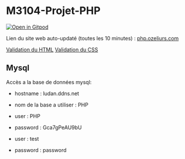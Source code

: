 # M3104-Projet-PHP

[![Open in Gitpod](https://gitpod.io/button/open-in-gitpod.svg)](https://gitpod.io/#https://github.com/PHP-Dandies/M3104-Projet-PHP)

Lien du site web auto-updaté (toutes les 10 minutes) : [php.ozeliurs.com](https://php.ozeliurs.com/)

[Validation du HTML](https://validator.w3.org/nu/?doc=https%3A%2F%2Fphp.ozeliurs.com%2F)
[Validation du CSS](http://jigsaw.w3.org/css-validator/validator?uri=php.ozeliurs.com)

## Mysql
Accès a la base de données mysql:
 - hostname : ludan.ddns.net
 - nom de la base a utiliser : PHP
 - user : PHP
 - password : Gca7gPeAU9bU

 - user : test
 - password : password

